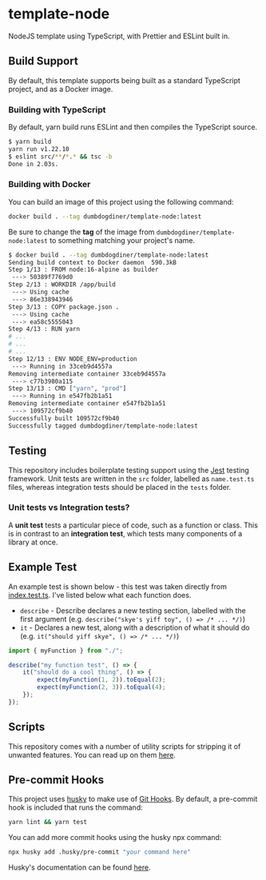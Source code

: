 # template-node

NodeJS template using TypeScript, with Prettier and ESLint built in.

## Build Support

By default, this template supports being built as a standard TypeScript project, and as a Docker image.

### Building with TypeScript

By default, yarn build runs ESLint and then compiles the TypeScript source.

```sh
$ yarn build
yarn run v1.22.10
$ eslint src/**/*.* && tsc -b
Done in 2.03s.
```

### Building with Docker

You can build an image of this project using the following command:

```sh
docker build . --tag dumbdogdiner/template-node:latest
```

Be sure to change the **tag** of the image from `dumbdogdiner/template-node:latest` to something matching your project's name.

```sh
$ docker build . --tag dumbdogdiner/template-node:latest
Sending build context to Docker daemon  590.3kB
Step 1/13 : FROM node:16-alpine as builder
 ---> 50389f7769d0
Step 2/13 : WORKDIR /app/build
 ---> Using cache
 ---> 86e338943946
Step 3/13 : COPY package.json .
 ---> Using cache
 ---> ea58c5555043
Step 4/13 : RUN yarn
# ...
# ...
# ...
Step 12/13 : ENV NODE_ENV=production
 ---> Running in 33ceb9d4557a
Removing intermediate container 33ceb9d4557a
 ---> c77b3980a115
Step 13/13 : CMD ["yarn", "prod"]
 ---> Running in e547fb2b1a51
Removing intermediate container e547fb2b1a51
 ---> 109572cf9b40
Successfully built 109572cf9b40
Successfully tagged dumbdogdiner/template-node:latest
```

## Testing

This repository includes boilerplate testing support using the [Jest](htthttps://jestjs.io/) testing framework. Unit tests are written in the `src` folder, labelled as `name.test.ts` files, whereas integration tests should be placed in the `tests` folder.

### Unit tests vs Integration tests?

A **unit test** tests a particular piece of code, such as a function or class. This is in contrast to an **integration test**, which tests many components of a library at once.

## Example Test

An example test is shown below - this test was taken directly from [index.test.ts](./src/index.test.ts). I've listed below what each function does.

- `describe` - Describe declares a new testing section, labelled with the first argument (e.g. `describe("skye's yiff toy", () => /* ... */)`)
- `it` - Declares a new test, along with a description of what it should do (e.g. `it("should yiff skye", () => /* ... */)`)

```ts
import { myFunction } from "./";

describe("my function test", () => {
	it("should do a cool thing", () => {
		expect(myFunction(1, 2)).toEqual(2);
		expect(myFunction(2, 3)).toEqual(4);
	});
});
```

## Scripts

This repository comes with a number of utility scripts for stripping it of unwanted features. You can read up on them [here](./scripts/README.md).

## Pre-commit Hooks

This project uses [husky](https://www.npmjs.com/package/husky) to make use of [Git Hooks](https://git-scm.com/book/en/v2/Customizing-Git-Git-Hooks). By default, a pre-commit hook is included that runs the command:

```sh
yarn lint && yarn test
```

You can add more commit hooks using the husky npx command:

```sh
npx husky add .husky/pre-commit "your command here"
```

Husky's documentation can be found [here](https://typicode.github.io/husky/#/).
